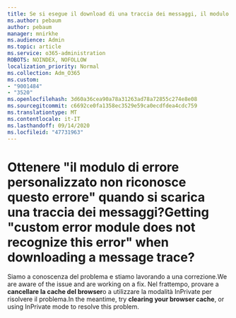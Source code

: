 ```yaml
---
title: Se si esegue il download di una traccia dei messaggi, il modulo errore personalizzato non riconosce questo errore.
ms.author: pebaum
author: pebaum
manager: mnirkhe
ms.audience: Admin
ms.topic: article
ms.service: o365-administration
ROBOTS: NOINDEX, NOFOLLOW
localization_priority: Normal
ms.collection: Adm_O365
ms.custom:
- "9001484"
- "3520"
ms.openlocfilehash: 3d60a36cea90a78a31263ad78a72855c274e8e08
ms.sourcegitcommit: c6692ce0fa1358ec3529e59ca0ecdfdea4cdc759
ms.translationtype: MT
ms.contentlocale: it-IT
ms.lasthandoff: 09/14/2020
ms.locfileid: "47731963"
---
```

# <a name="getting-custom-error-module-does-not-recognize-this-error-when-downloading-a-message-trace"></a><span data-ttu-id="d452b-102">Ottenere "il modulo di errore personalizzato non riconosce questo errore" quando si scarica una traccia dei messaggi?</span><span class="sxs-lookup"><span data-stu-id="d452b-102">Getting "custom error module does not recognize this error" when downloading a message trace?</span></span>

<span data-ttu-id="d452b-103">Siamo a conoscenza del problema e stiamo lavorando a una correzione.</span><span class="sxs-lookup"><span data-stu-id="d452b-103">We are aware of the issue and are working on a fix.</span></span>  <span data-ttu-id="d452b-104">Nel frattempo, provare a **cancellare la cache del browser**o a utilizzare la modalità InPrivate per risolvere il problema.</span><span class="sxs-lookup"><span data-stu-id="d452b-104">In the meantime, try **clearing your browser cache**, or using InPrivate mode to resolve this problem.</span></span>